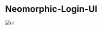 # Neomorphic-Login-UI

![ui](https://user-images.githubusercontent.com/54389203/88396102-fcac1000-cdb9-11ea-8633-4508b6a04b76.png)
